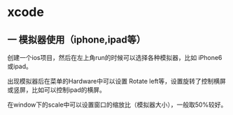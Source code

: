 # xcode
## 一 模拟器使用（iphone,ipad等）

创建一个ios项目，然后在左上角run的时候可以选择各种模拟器，比如 iPhone6 或ipad。

出现模拟器后在菜单的Hardware中可以设置 Rotate left等，设置旋转了控制横屏或竖屏，比如可以控制ipad的横屏。

在window下的scale中可以设置窗口的缩放比（模拟器大小），一般取50%较好。